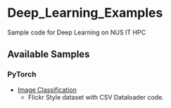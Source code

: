 # Deep_Learning_Examples
Sample code for Deep Learning on NUS IT HPC

## Available Samples

### PyTorch

- [Image Classification](https://github.com/NUS-IT-Data-Engineering/Deep_Learning_Examples/tree/master/PyTorch/image_classification/flickr_style)
  - Flickr Style dataset with CSV Dataloader code.
